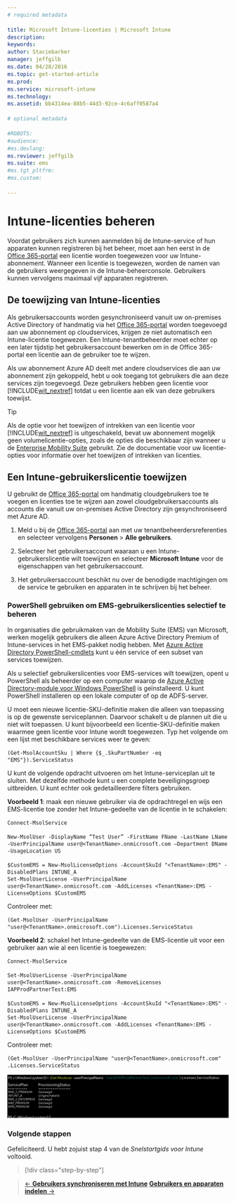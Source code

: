 ```yaml
---
# required metadata

title: Microsoft Intune-licenties | Microsoft Intune
description:
keywords:
author: Staciebarker
manager: jeffgilb
ms.date: 04/28/2016
ms.topic: get-started-article
ms.prod:
ms.service: microsoft-intune
ms.technology:
ms.assetid: bb4314ea-88b5-44d3-92ce-4c6aff0587a4

# optional metadata

#ROBOTS:
#audience:
#ms.devlang:
ms.reviewer: jeffgilb
ms.suite: ems
#ms.tgt_pltfrm:
#ms.custom:

---
```


# Intune-licenties beheren
Voordat gebruikers zich kunnen aanmelden bij de Intune-service of hun apparaten kunnen registreren bij het beheer, moet aan hen eerst in de [Office 365-portal](http://go.microsoft.com/fwlink/p/?LinkId=698854) een licentie worden toegewezen voor uw Intune-abonnement. Wanneer een licentie is toegewezen, worden de namen van de gebruikers weergegeven in de Intune-beheerconsole. Gebruikers kunnen vervolgens maximaal vijf apparaten registreren.

## De toewijzing van Intune-licenties
Als gebruikersaccounts worden gesynchroniseerd vanuit uw on-premises Active Directory of handmatig via het [Office 365-portal](http://go.microsoft.com/fwlink/p/?LinkId=698854) worden toegevoegd aan uw abonnement op cloudservices, krijgen ze niet automatisch een Intune-licentie toegewezen. Een Intune-tenantbeheerder moet echter op een later tijdstip het gebruikersaccount bewerken om in de Office 365-portal een licentie aan de gebruiker toe te wijzen.

Als uw abonnement Azure AD deelt met andere cloudservices die aan uw abonnement zijn gekoppeld, hebt u ook toegang tot gebruikers die aan deze services zijn toegevoegd. Deze gebruikers hebben geen licentie voor [!INCLUDE[wit_nextref](../includes/wit_nextref_md.md)] totdat u een licentie aan elk van deze gebruikers toewijst.

> [!TIP]
> Als de optie voor het toewijzen of intrekken van een licentie voor [!INCLUDE[wit_nextref](../includes/wit_nextref_md.md)] is uitgeschakeld, bevat uw abonnement mogelijk geen volumelicentie-opties, zoals de opties die beschikbaar zijn wanneer u de [Enterprise Mobility Suite](https://www.microsoft.com/en-us/server-cloud/enterprise-mobility/overview.aspx) gebruikt. Zie de documentatie voor uw licentie-opties voor informatie over het toewijzen of intrekken van licenties.

## Een Intune-gebruikerslicentie toewijzen

U gebruikt de [Office 365-portal](http://go.microsoft.com/fwlink/p/?LinkId=698854) om handmatig cloudgebruikers toe te voegen en licenties toe te wijzen aan zowel cloudgebruikersaccounts als accounts die vanuit uw on-premises Active Directory zijn gesynchroniseerd met Azure AD.

1.  Meld u bij de [Office 365-portal](http://go.microsoft.com/fwlink/p/?LinkId=698854) aan met uw tenantbeheerdersreferenties en selecteer vervolgens **Personen** > **Alle gebruikers**.

2.  Selecteer het gebruikersaccount waaraan u een Intune-gebruikerslicentie wilt toewijzen en selecteer **Microsoft Intune** voor de eigenschappen van het gebruikersaccount.

3.  Het gebruikersaccount beschikt nu over de benodigde machtigingen om de service te gebruiken en apparaten in te schrijven bij het beheer.

### PowerShell gebruiken om EMS-gebruikerslicenties selectief te beheren
In organisaties die gebruikmaken van de Mobility Suite (EMS) van Microsoft, werken mogelijk gebruikers die alleen Azure Active Directory Premium of Intune-services in het EMS-pakket nodig hebben. Met [Azure Active Directory PowerShell-cmdlets](https://msdn.microsoft.com/library/jj151815.aspx) kunt u één service of een subset van services toewijzen. 

Als u selectief gebruikerslicenties voor EMS-services wilt toewijzen, opent u PowerShell als beheerder op een computer waarop de [Azure Active Directory-module voor Windows PowerShell](https://msdn.microsoft.com/library/jj151815.aspx#bkmk_installmodule) is geïnstalleerd. U kunt PowerShell installeren op een lokale computer of op de ADFS-server.

U moet een nieuwe licentie-SKU-definitie maken die alleen van toepassing is op de gewenste serviceplannen. Daarvoor schakelt u de plannen uit die u niet wilt toepassen. U kunt bijvoorbeeld een licentie-SKU-definitie maken waarmee geen licentie voor Intune wordt toegewezen. Typ het volgende om een lijst met beschikbare services weer te geven:
 
    (Get-MsolAccountSku | Where {$_.SkuPartNumber -eq "EMS"}).ServiceStatus 

U kunt de volgende opdracht uitvoeren om het Intune-serviceplan uit te sluiten. Met dezelfde methode kunt u een complete beveiligingsgroep uitbreiden. U kunt echter ook gedetailleerdere filters gebruiken. 

**Voorbeeld 1**: maak een nieuwe gebruiker via de opdrachtregel en wijs een EMS-licentie toe zonder het Intune-gedeelte van de licentie in te schakelen:

    Connect-MsolService 
        
    New-MsolUser -DisplayName “Test User” -FirstName FName -LastName LName -UserPrincipalName user@<TenantName>.onmicrosoft.com –Department DName -UsageLocation US
    
    $CustomEMS = New-MsolLicenseOptions -AccountSkuId "<TenantName>:EMS" -DisabledPlans INTUNE_A
    Set-MsolUserLicense -UserPrincipalName user@<TenantName>.onmicrosoft.com -AddLicenses <TenantName>:EMS -LicenseOptions $CustomEMS 
    

Controleer met:

    (Get-MsolUser -UserPrincipalName "user@<TenantName>.onmicrosoft.com").Licenses.ServiceStatus

**Voorbeeld 2**: schakel het Intune-gedeelte van de EMS-licentie uit voor een gebruiker aan wie al een licentie is toegewezen:

    Connect-MsolService 
    
    Set-MsolUserLicense -UserPrincipalName user@<TenantName>.onmicrosoft.com -RemoveLicenses IAPProdPartnerTest:EMS
    
    $CustomEMS = New-MsolLicenseOptions -AccountSkuId "<TenantName>:EMS" -DisabledPlans INTUNE_A
    Set-MsolUserLicense -UserPrincipalName user@<TenantName>.onmicrosoft.com -AddLicenses <TenantName>:EMS -LicenseOptions $CustomEMS
 
Controleer met:
 
    (Get-MsolUser -UserPrincipalName "user@<TenantName>.onmicrosoft.com" .Licenses.ServiceStatus

![PoSH-AddLic-Verify](./media/posh-addlic-verify.png)

### Volgende stappen
Gefeliciteerd. U hebt zojuist stap 4 van de *Snelstartgids voor Intune* voltooid.
>[!div class="step-by-step"]

>[&larr; **Gebruikers synchroniseren met Intune**](.\start-with-a-paid-subscription-to-microsoft-intune-step-2.md)     [**Gebruikers en apparaten indelen** &rarr;](.\start-with-a-paid-subscription-to-microsoft-intune-step-5.md)  


<!--HONumber=Jun16_HO2-->


